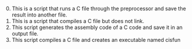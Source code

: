 0. This is  a script that runs a C file through the preprocessor and save the result into another file.
1. This is a script that compiles a C file but does not link.
2. This script  generates the assembly code of a C code and save it in an output file.
3. This script compiles a C file and creates an executable named cisfun
